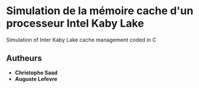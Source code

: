 ﻿# Simulation de la mémoire cache d'un processeur Intel Kaby Lake

Simulation of Inter Kaby Lake cache management coded in C


## Autheurs

* **Christophe Saad**
* **Auguste Lefevre**

